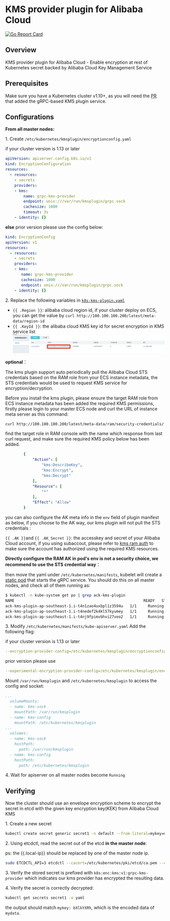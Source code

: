 # KMS provider plugin for Alibaba Cloud

[![Go Report Card](https://goreportcard.com/badge/github.com/AliyunContainerService/ack-kms-plugin)](https://goreportcard.com/report/github.com/AliyunContainerService/ack-kms-plugin)

## Overview

KMS provider plugin for Alibaba Cloud - Enable encryption at rest of Kubernetes secret backed by Alibaba Cloud Key Management Service

## Prerequisites ##

Make sure you have a Kubernetes cluster v1.10+, as you will need the [PR](https://github.com/kubernetes/kubernetes/pull/55684) that added the gRPC-based KMS plugin service. 

## Configurations ##

__From all master nodes:__

1\. Create `/etc/kubernetes/kmsplugin/encryptionconfig.yaml`

if your cluster version is 1.13 or later

```yaml
apiVersion: apiserver.config.k8s.io/v1
kind: EncryptionConfiguration
resources:
  - resources:
    - secrets
    providers:
    - kms:
        name: grpc-kms-provider
        endpoint: unix:///var/run/kmsplugin/grpc.sock
        cachesize: 1000
        timeout: 3s
    - identity: {}
```

__else__ prior version please use the config below:

```yaml
kind: EncryptionConfig
apiVersion: v1
resources:
  - resources:
    - secrets
    providers:
    - kms:
       name: grpc-kms-provider
       cachesize: 1000
       endpoint: unix:///var/run/kmsplugin/grpc.sock
    - identity: {}

```

2\. Replace the following variables in [`k8s-kms-plugin.yaml`](manifests/k8s-kms-plugin.yaml)

* `{{ .Region }}`: alibaba cloud region id, if your cluster deploy on ECS, you can get the value by ```curl http://100.100.100.200/latest/meta-data/region-id```
* `{{ .KeyId }}`: the alibaba cloud KMS key id for secret encryption in KMS service list
![KeyId](./images/kms-key-id.png)

**optional**：

The kms plugin support auto periodically pull the Alibaba Cloud STS credentials based on the RAM role from your ECS instance metadata, the STS credentials would be used to request KMS service for 
encryption/decryption.


Before you install the kms plugin, please ensure the target RAM role from ECS instance metadata has been added the required KMS permissions, firstly please login to your master ECS node and curl the URL of instance meta server as this command:

```bash
curl http://100.100.100.200/latest/meta-data/ram/security-credentials/
```

find the target role in RAM console with the name which response from last curl request, and make sure the required KMS policy below has been added. 

```yaml
        {
            "Action": [
                "kms:DescribeKey",
                "kms:Encrypt",
                "kms:Decrypt"
            ],
            "Resource": [
                "*"
            ],
            "Effect": "Allow"
        }
```

you can also configure the AK meta info in the `env` field of plugin manifest as below, if you choose to the AK way, our kms plugin will not pull the STS credentials :

 `{{ .AK }}`and `{{ .AK_Secret }}`: the accesskey and secret of your Alibaba Cloud account, if you using subaccout, please refer to [kms ram auth][kms-ram-auth] to make sure the account has authorized using the required KMS resources.

**Directly configure the RAM AK in pod's env is not a security choice, we recommend to use the STS credential way**：

then move the yaml under `/etc/kubernetes/manifests`, kubelet will create a [static pod][k8s-static-pod] that starts the gRPC service. You should do this on all master nodes, and check all of them running as:

```bash
$ kubectl -n kube-system get po | grep ack-kms-plugin
NAME                                                         READY   STATUS    RESTARTS   AGE
ack-kms-plugin-ap-southeast-1.i-t4n1zao4uxbpl1z3594u   1/1     Running   0          26h
ack-kms-plugin-ap-southeast-1.i-t4nedef2k4kl57kyumey   1/1     Running   0          25h
ack-kms-plugin-ap-southeast-1.i-t4nj9fpimvbhvi27veo2   1/1     Running   0          25h
```

3\. Modify `/etc/kubernetes/manifests/kube-apiserver.yaml` 
Add the following flag:

if your cluster version is 1.13 or later
```yaml
--encryption-provider-config=/etc/kubernetes/kmsplugin/encryptionconfig.yaml
```  

prior version please use
```yaml
--experimental-encryption-provider-config=/etc/kubernetes/kmsplugin/encryptionconfig.yaml
``` 

Mount `/var/run/kmsplugin` and `/etc/kubernetes/kmsplugin` to access the config and socket:

```yaml
...
  volumeMounts:
  - name: kms-sock
    mountPath: /var/run/kmsplugin
  - name: kms-config
    mountPath: /etc/kubernetes/kmsplugin
...
  volumes:
  - name: kms-sock
    hostPath:
      path: /var/run/kmsplugin
  - name: kms-config
    hostPath:
      path: /etc/kubernetes/kmsplugin

```

4\. Wait for apiserver on all master nodes become `Running`

## Verifying ##

Now the cluster should use an envelope encryption scheme to encrypt the secret in etcd with the given key encryption key(KEK) from Alibaba Cloud KMS

1\. Create a new secret

```bash
kubectl create secret generic secret1 -n default --from-literal=mykey=mydata
```

2\. Using etcdctl, read the secret out of the etcd __in the master node__:

ps: the {{.local-ip}} should be replaced by one of the master node ip.

```bash
sudo ETCDCTL_API=3 etcdctl --cacert=/etc/kubernetes/pki/etcd/ca.pem --cert=/etc/kubernetes/pki/etcd/etcd-client.pem --key=/etc/kubernetes/pki/etcd/etcd-client-key.pem --endpoints=https://{{.local-ip}}:2379 get /registry/secrets/default/secret1
```

3\. Verify the stored secret is prefixed with `k8s:enc:kms:v1:grpc-kms-provider` which indicates our kms provider has encrypted the resulting data.

4\. Verify the secret is correctly decrypted:

```bash
kubectl get secrets secret1 -o yaml
```
the output should match `mykey: bXlkYXRh`, which is the encoded data of `mydata`. 


[k8s-static-pod]: https://kubernetes.io/docs/tasks/administer-cluster/static-pod/
[encrypting-config]:https://kubernetes.io/docs/tasks/administer-cluster/kms-provider/#encrypting-your-data-with-the-kms-provider
[kms-ram-auth]:https://help.aliyun.com/document_detail/28953.html
